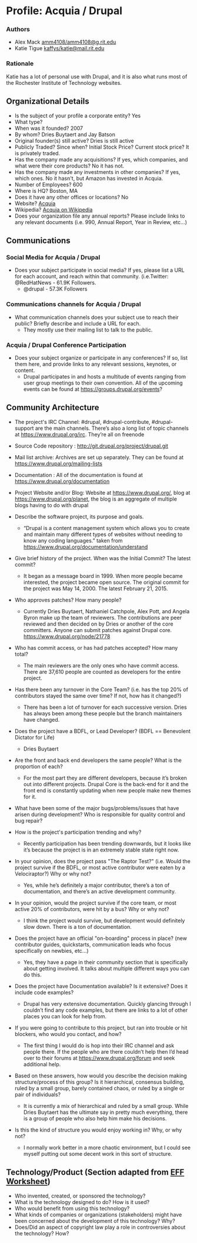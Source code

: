 Profile: Acquia / Drupal
========================

### Authors
- Alex Mack <amm4108/amm4108@g.rit.edu>
- Katie Tigue <kaffys/katie@mail.rit.edu>

### Rationale
Katie has a lot of personal use with Drupal, and it is also what runs most of the Rochester Institute of Technology websites.

## Organizational Details
- Is the subject of your profile a corporate entity?
	Yes
- What type?
- When was it founded?
	2007
- By whom?
	Dries Buytaert and Jay Batson
- Original founder(s) still active?
	Dries is still active
- Publicly Traded? Since when? Initial Stock Price? Current stock price?
	It is privately traded.
- Has the company made any acquisitions? If yes, which companies, and what were their core products?
	No it has not.
- Has the company made any investments in other companies? If yes, which ones.
	No it hasn't, but Amazon has invested in Acquia.
- Number of Employees?
	600
- Where is HQ?
	Boston, MA
- Does it have any other offices or locations?
	No
- Website?
	[Acquia](https://www.acquia.com/)
- Wikipedia?
	[Acquia on Wikipedia](http://en.wikipedia.org/wiki/Acquia)
- Does your organization file any annual reports? Please include links to any relevant documents (i.e. 990, Annual Report, Year in Review, etc...)

## Communications

### Social Media for Acquia / Drupal
- Does your subject participate in social media? If yes, please list a URL for each account, and reach within that community. (i.e.Twitter: @RedHatNews - 61.9K Followers.
	- @drupal - 57.3K Followers

### Communications channels for Acquia / Drupal
- What communication channels does your subject use to reach their public? Briefly describe and include a URL for each.
	- They mostly use their mailing list to talk to the public.
    
### Acquia / Drupal Conference Participation
- Does your subject organize or participate in any conferences? If so, list them here, and provide links to any relevant sessions, keynotes, or content. 
	- Drupal participates in and hosts a multitude of events ranging from user group meetings to their own convention. All of the upcoming events can be found at https://groups.drupal.org/events?
    
## Community Architecture

- The project's IRC Channel: #drupal, #drupal-contribute, #drupal-support are the main channels. There’s also a long list of topic channels at https://www.drupal.org/irc. They’re all on freenode
- Source Code repository : http://git.drupal.org/project/drupal.git
- Mail list archive: Archives are set up separately. They can be found at https://www.drupal.org/mailing-lists
- Documentation : All of the documentation is found at https://www.drupal.org/documentation
- Project Website and/or Blog: Website at https://www.drupal.org/, blog at https://www.drupal.org/planet, the blog is an aggregate of multiple blogs having to do with drupal

- Describe the software project, its purpose and goals.
	- “Drupal is a content management system which allows you to create and maintain many different types of websites without needing to know any coding languages.” taken from https://www.drupal.org/documentation/understand
- Give brief history of the project. When was the Initial Commit? The latest commit?
	- It began as a message board in 1999. When more people became interested, the project became open source. The original commit for the project was May 14, 2000. The latest February 21, 2015.
- Who approves patches? How many people?
	- Currently Dries Buytaert, Nathaniel Catchpole, Alex Pott, and Angela Byron make up the team of reviewers. The contributions are peer reviewed and then decided on by Dries or another of the core committers. Anyone can submit patches against Drupal core. https://www.drupal.org/node/21778
- Who has commit access, or has had patches accepted? How many total? 
	- The main reviewers are the only ones who have commit access. There are 37,610 people are counted as developers for the entire project.
- Has there been any turnover in the Core Team? (i.e. has the top 20% of contributors stayed the same over time? If not, how has it changed?)
	- There has been a lot of turnover for each successive version. Dries has always been among these people but the branch maintainers have changed.
- Does the project have a BDFL, or Lead Developer? (BDFL == Benevolent Dictator for Life)
	- Dries Buytaert
- Are the front and back end developers the same people? What is the proportion of each?
	- For the most part they are different developers, because it’s broken out into different projects. Drupal Core is the back-end for it and the front end is constantly updating when new people make new themes for it.
- What have been some of the major bugs/problems/issues that have arisen during development? Who is responsible for quality control and bug repair?
- How is the project's participation trending and why?
	- Recently participation has been trending downwards, but it looks like it’s because the project is in an extremely stable state right now.
- In your opinion, does the project pass "The Raptor Test?" (i.e. Would the project survive if the BDFL, or most active contributor were eaten by a Velociraptor?) Why or why not?
	- Yes, while he’s definitely a major contributor, there’s a ton of documentation, and there’s an active development community.
- In your opinion, would the project survive if the core team, or most active 20% of contributors, were hit by a bus? Why or why not?
	- I think the project would survive, but development would definitely slow down. There is a ton of documentation.
- Does the project have an official "on-boarding" process in place? (new contributor guides, quickstarts, communication leads who focus specifically on newbies, etc...)
	- Yes, they have a page in their community section that is specifically about getting involved. It talks about multiple different ways you can do this. 
- Does the project have Documentation available? Is it extensive? Does it include code examples?
	- Drupal has very extensive documentation. Quickly glancing through I couldn’t find any code examples, but there are links to a lot of other places you can look for help from.
- If you were going to contribute to this project, but ran into trouble or hit blockers, who would you contact, and how?
	- The first thing I would do is hop into their IRC channel and ask people there. If the people who are there couldn’t help then I’d head over to their forums at https://www.drupal.org/forum and seek additional help.
- Based on these answers, how would you describe the decision making structure/process of this group? Is it hierarchical, consensus building, ruled by a small group, barely contained chaos, or ruled by a single or pair of individuals?
	- It is currently a mix of hierarchical and ruled by a small group. While Dries Buytaert has the ultimate say in pretty much everything, there is a group of people who also help him make his decisions.
- Is this the kind of structure you would enjoy working in? Why, or why not?
	- I normally work better in a more chaotic environment, but I could see myself putting out some decent work in this sort of structure.

## Technology/Product (Section adapted from [EFF](https://www.eff.org/) [Worksheet](http://www.teachingcopyright.org/handout/technology-history-worksheet))

- Who invented, created, or sponsored the technology?
- What is the technology designed to do? How is it used?
- Who would benefit from using this technology?
- What kinds of companies or organizations (stakeholders) might have been concerned about the development of this technology? Why?
- Does/Did an aspect of copyright law play a role in controversies about the technology? How?
